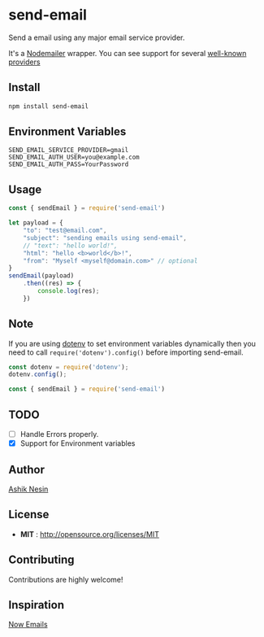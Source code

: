 # send-email

Send a email using any major email service provider.

It's a [Nodemailer](https://nodemailer.com) wrapper. You can see support for several [well-known providers](https://nodemailer.com/smtp/well-known/)

## Install

```sh
npm install send-email
```
## Environment Variables

```
SEND_EMAIL_SERVICE_PROVIDER=gmail
SEND_EMAIL_AUTH_USER=you@example.com
SEND_EMAIL_AUTH_PASS=YourPassword
```

## Usage

```js
const { sendEmail } = require('send-email')

let payload = {
    "to": "test@email.com",
    "subject": "sending emails using send-email",
    // "text": "hello world!",
    "html": "hello <b>world</b>!",
    "from": "Myself <myself@domain.com>" // optional
}
sendEmail(payload)
    .then((res) => {
        console.log(res);
    })
```
## Note

If you are using [dotenv](https://www.npmjs.com/package/dotenv) to set environment variables dynamically then you need to call `require('dotenv').config()` before importing send-email.

```js
const dotenv = require('dotenv');
dotenv.config();

const { sendEmail } = require('send-email')
```
## TODO
- [ ] Handle Errors properly.
- [x] Support for Environment variables

## Author

[Ashik Nesin](http://ashiknesin.com)

## License

- **MIT** : http://opensource.org/licenses/MIT

## Contributing

Contributions are highly welcome!

## Inspiration

[Now Emails](https://emails.now.sh/)
